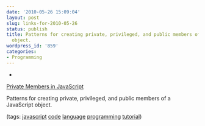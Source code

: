```yaml
---
date: '2010-05-26 15:09:04'
layout: post
slug: links-for-2010-05-26
status: publish
title: Patterns for creating private, privileged, and public members of a JavaScript
  object.
wordpress_id: '859'
categories:
- Programming
---
```


  *


[Private Members in JavaScript](http://javascript.crockford.com/private.html)


Patterns for creating private, privileged, and public members of a JavaScript object.


(tags: [javascript](http://delicious.com/eob/javascript) [code](http://delicious.com/eob/code) [language](http://delicious.com/eob/language) [programming](http://delicious.com/eob/programming) [tutorial](http://delicious.com/eob/tutorial))



